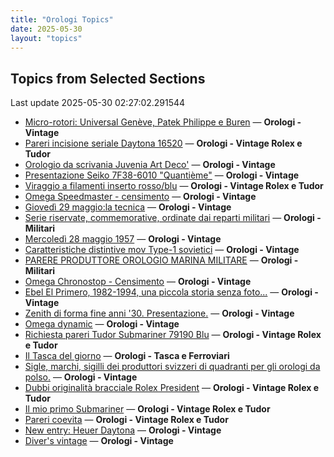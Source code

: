 ```yaml
---
title: "Orologi Topics"
date: 2025-05-30
layout: "topics"
---
```


## Topics from Selected Sections

Last update 2025-05-30 02:27:02.291544

- [Micro-rotori: Universal Genève, Patek Philippe e Buren](https://orologi.forumfree.it/?t=80701756) — **Orologi - Vintage**
- [Pareri incisione seriale Daytona 16520](https://orologi.forumfree.it/?t=80706071) — **Orologi - Vintage Rolex e Tudor**
- [Orologio da scrivania Juvenia Art Deco'](https://orologi.forumfree.it/?t=80701566) — **Orologi - Vintage**
- [Presentazione Seiko 7F38-6010 "Quantième"](https://orologi.forumfree.it/?t=80706132) — **Orologi - Vintage**
- [Viraggio a filamenti inserto rosso/blu](https://orologi.forumfree.it/?t=80703308) — **Orologi - Vintage Rolex e Tudor**
- [Omega Speedmaster - censimento](https://orologi.forumfree.it/?t=78933806) — **Orologi - Vintage**
- [Giovedì 29 maggio:la tecnica](https://orologi.forumfree.it/?t=80707220) — **Orologi - Vintage**
- [Serie riservate, commemorative, ordinate dai reparti militari](https://orologi.forumfree.it/?t=70708713) — **Orologi - Militari**
- [Mercoledì 28 maggio 1957](https://orologi.forumfree.it/?t=80706313) — **Orologi - Vintage**
- [Caratteristiche distintive mov Type-1 sovietici](https://orologi.forumfree.it/?t=80670005) — **Orologi - Vintage**
- [PARERE PRODUTTORE OROLOGIO MARINA MILITARE](https://orologi.forumfree.it/?t=80707806) — **Orologi - Militari**
- [Omega Chronostop - Censimento](https://orologi.forumfree.it/?t=80707535) — **Orologi - Vintage**
- [Ebel El Primero, 1982-1994, una piccola storia senza foto...](https://orologi.forumfree.it/?t=79448225) — **Orologi - Vintage**
- [Zenith di forma fine anni '30. Presentazione.](https://orologi.forumfree.it/?t=80707941) — **Orologi - Vintage**
- [Omega dynamic](https://orologi.forumfree.it/?t=80707562) — **Orologi - Vintage**
- [Richiesta pareri Tudor Submariner 79190 Blu](https://orologi.forumfree.it/?t=80703314) — **Orologi - Vintage Rolex e Tudor**
- [Il Tasca del giorno](https://orologi.forumfree.it/?t=80702163) — **Orologi - Tasca e Ferroviari**
- [Sigle, marchi, sigilli dei produttori svizzeri di quadranti per gli orologi da polso.](https://orologi.forumfree.it/?t=80292478) — **Orologi - Vintage**
- [Dubbi originalità bracciale Rolex President](https://orologi.forumfree.it/?t=80706772) — **Orologi - Vintage Rolex e Tudor**
- [Il mio primo Submariner](https://orologi.forumfree.it/?t=80696857) — **Orologi - Vintage Rolex e Tudor**
- [Pareri coevita](https://orologi.forumfree.it/?t=80708024) — **Orologi - Vintage Rolex e Tudor**
- [New entry: Heuer Daytona](https://orologi.forumfree.it/?t=80692975) — **Orologi - Vintage**
- [Diver's vintage](https://orologi.forumfree.it/?t=71608461) — **Orologi - Vintage**
